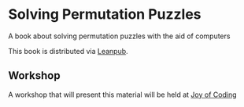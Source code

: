 # Solving Permutation Puzzles
A book about solving permutation puzzles with the aid of computers

This book is distributed via [Leanpub][leanpub:solving-permutation-puzzles].

## Workshop
A workshop that will present this material will be held at [Joy of Coding][joy-of-coding]

[leanpub:solving-permutation-puzzles]: https://leanpub.com/solving-permutation-puzzles
[joy-of-coding]: http://joyofcoding.org/
